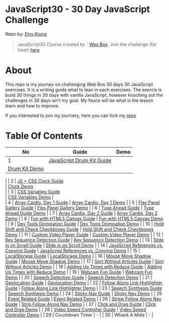 # JavaScript30 - 30 Day JavaScript Challenge

Repo by: [Elvy Kiung](https://github.com/elvykiung)

> JavaScript30 Course created by：[Wes Bos](https://github.com/wesbos). Join the challenge (for free!) [here](https://javascript30.com)

# About

This repo is my journey on challenging Web Bos 30 days 30 JavaScript exercises. It is a writing guids what to lean in each exercises. The exercis is build 30 things in 30 days with vanilla JavaScript, however knocking out the challenges in 30 days isn't my goal. My fouce will be what is the lesson learn and how to improve.

If you interested to join my journery, here you can fork my [repo](https://github.com/elvykiung/JavaScript30)

# Table Of Contents

| No  | Guide                                                                                                                             | Demo                                                                                                                                  |
| --- | --------------------------------------------------------------------------------------------------------------------------------- | ------------------------------------------------------------------------------------------------------------------------------------- |
| 1   | [JavaScript Drum Kit Guide ](https://elvykiung.github.io/JavaScript30/01%20-%20JavaScript%20Drum%20Kit)              
| [Drum Kit Demo](https://elvykiung.github.io/JavaScript30/01%20-%20JavaScript%20Drum%20Kit/index-START.html)              
|
| 2   | [JS + CSS Clock Guide ](https://elvykiung.github.io/JavaScript30/02%20-%20JS%20and%20CSS%20Clock)                    
| [Clock Demo ](https://elvykiung.github.io/JavaScript30/02%20-%20JS%20and%20CSS%20Clock/index-START.html)                  
|
| 3   | [CSS Variables Guide](https://elvykiung.github.io/JavaScript30/03%20-%20CSS%20Variables)                             
| [ CSS Variables Demo]()
|                                                                                                               
| 4 | [Array Cardio, Day 1 Guide]() 
| [Array Cardio, Day 1 Demo]() 
|
| 5   | [Flex Panel Gallery Guide]()                                                                                                      | [Flex Panel Gallery Demo]()                                                                                                           |
| 6   | [Type Ahead Guide]()                                                                                                              | [Type Ahead Guide Demo]()                                                                                                             |
| 7   | [Array Cardio, Day 2 Guide]()                                                                                                     | [Array Cardio, Day 2 Demo]()                                                                                                          |
| 8   | [Fun with HTML5 Canvas Guide]()                                                                                                   | [Fun with HTML5 Canvas Demo]()                                                                                                        |
| 9   | [Dev Tools Domination Guide]()                                                                                                    | [Dev Tools Domination Demo]()                                                                                                         |
| 10  | [Hold Shift and Check Checkboxes Guide]()                                                                                         | [Hold Shift and Check Checkboxes Demo]()                                                                                              |
| 11  | [Custom Video Player Guide]()                                                                                                     | [Custom Video Player Demo]()                                                                                                          |
| 12  | [Key Sequence Detection Guide]()                                                                                                  | [Key Sequence Detection Demo]()                                                                                                       |
| 13  | [Slide in on Scroll Guide]()                                                                                                      | [Slide in on Scroll Demo]()                                                                                                           |
| 14  | [JavaScript References vs. Copying Guide]()                                                                                       | [JavaScript References vs. Copying Demo]()                                                                                            |
| 15  | [LocalStorage Guide]()                                                                                                            | [LocalStorage Demo]()                                                                                                                 |
| 16  | [Mouse Move Shadow Guide]()                                                                                                       | [Mouse Move Shadow Demo]()                                                                                                            |
| 17  | [Sort Without Articles Guide]()                                                                                                   | [Sort Without Articles Demo]()                                                                                                        |
| 18  | [Adding Up Times with Reduce Guide]()                                                                                             | [Adding Up Times with Reduce Demo]()                                                                                                  |
| 19  | [Webcam Fun Guide]()                                                                                                              | [Webcam Fun Demo]()                                                                                                                   |
| 20  | [Speech Detection Guide]()                                                                                                        | [Speech Detection Demo]()                                                                                                             |
| 21  | [Geolocation Guide]()                                                                                                             | [Geolocation Demo]()                                                                                                                  |
| 22  | [Follow Along Link Highlighter Guide]()                                                                                           | [Follow Along Link Highlighter Demo]()                                                                                                |
| 23  | [Speech Synthesis Guide]()                                                                                                        | [Speech Synthesis Demo]()                                                                                                             |
| 24  | [Sticky Nav Guide]()                                                                                                              | [Sticky Nav Demo]()                                                                                                                   |
| 25  | [Event Related Guide]()                                                                                                           | [Event Related Demo]()                                                                                                                |
| 26  | [Stripe Follow Along Nav Guide]()                                                                                                 | [Strip Follow Along Nav Demo]()                                                                                                       |
| 27  | [Click and Drag Guide]()                                                                                                          | [Click and Drag Demo]()                                                                                                               |
| 28  | [Video Speed Controller Guide](https://github.com/soyaine/JavaScript30/blob/master/28%20-%20Video%20Speed%20Controller/README.md) | [Video Speed Controller Demo](https://soyaine.github.io/JavaScript30/28%20-%20Video%20Speed%20Controller/index-finished-Dashrun.html) |
| 29  | Countdown Timer                                                                                                                   | -                                                                                                                                     |
| 30  | Whack A Mole                                                                                                                      | -                                                                                                                                     |
